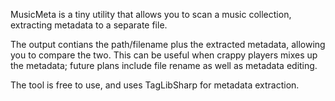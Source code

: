 MusicMeta is a tiny utility that allows you to scan a music collection, extracting metadata to a separate file. 

The output contians the path/filename plus the extracted metadata, allowing you to compare the two. This can be useful when crappy players mixes up the metadata; future plans include file rename as well as metadata editing.

The tool is free to use, and uses TagLibSharp for metadata extraction.  
